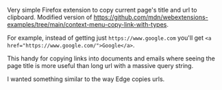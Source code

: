 Very simple Firefox extension to copy current page's title and url to clipboard. Modified version of https://github.com/mdn/webextensions-examples/tree/main/context-menu-copy-link-with-types.

For example, instead of getting just `https://www.google.com` you'll get `<a href="https://www.google.com/">Google</a>`.

This handy for copying links into documents and emails where seeing the page title is more useful than long url with a massive query string.

I wanted something similar to the way Edge copies urls.